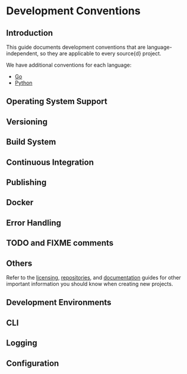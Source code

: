 # Development Conventions

## Introduction

This guide documents development conventions that are language-independent, so they are applicable to every source{d} project.

We have additional conventions for each language:

* [Go](./go.md)
* [Python](./python.md)

## Operating System Support

## Versioning

## Build System

## Continuous Integration

## Publishing

## Docker

## Error Handling

## TODO and FIXME comments

## Others

Refer to the [licensing](./licensing.md), [repositories](./repositories.md), and [documentation](./documentation.md) guides for other important information you should know when creating new projects.

## Development Environments

## CLI

## Logging

## Configuration
